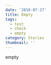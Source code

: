 ```yaml
---
date: '2018-07-27'
title: Empty
tags:
  - test
  - check
  - empty
category: Stories
thumbnail: ''
---
```

empty
